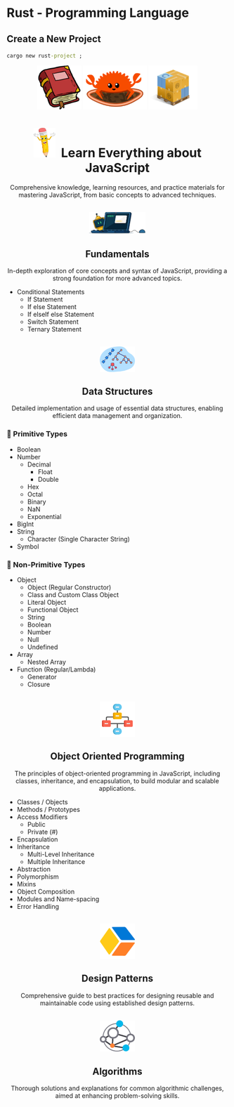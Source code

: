 # Rust - Programming Language

## Create a New Project

```cmd
cargo new rust-project ;
```

<div align="center" >

<img style="height:100px;" src=".github/assets/book.png" >
<img style="height:100px;" src=".github/assets/rust.gif" >
<img style="height:100px;" src=".github/assets/crate.png" >

# <img style="width:50px;" src=".github/assets/pencil.png" /><span>&nbsp;</span> Learn Everything about JavaScript

Comprehensive knowledge, learning resources, and practice materials for mastering JavaScript, from basic concepts to advanced techniques.
</div>

<br />

<div align="center" >

<img style="width:130px;" src=".github/assets/code2.png" /> 

<h2>Fundamentals</h2>

In-depth exploration of core concepts and syntax of JavaScript, providing a strong foundation for more advanced topics.

</div>

- Conditional Statements
    - If Statement
    - If else Statement
    - If elseIf else Statement
    - Switch Statement
    - Ternary Statement

<br />

<div align="center" >

<img style="width:80px;" src=".github/assets/ds.png" /> 

<h2>Data Structures</h2>

Detailed implementation and usage of essential data structures, enabling efficient data management and organization.

</div>

### 🔖 Primitive Types
- Boolean
- Number
    - Decimal
        - Float
        - Double
    - Hex
    - Octal
    - Binary
    - NaN
    - Exponential
- BigInt
- String
    - Character (Single Character String)
- Symbol

### 🔖 Non-Primitive Types
- Object
    - Object (Regular Constructor)
    - Class and Custom Class Object
    - Literal Object
    - Functional Object
    - String
    - Boolean
    - Number
    - Null
    - Undefined
- Array
    - Nested Array
- Function (Regular/Lambda)
    - Generator
    - Closure

<br />

<div align="center" >

<img style="width:80px;" src=".github/assets/oop3.png" /> 

<h2>Object Oriented Programming</h2>

The principles of object-oriented programming in JavaScript, including classes, inheritance, and encapsulation, to build modular and scalable applications.

</div>

- Classes / Objects
- Methods / Prototypes
- Access Modifiers
    - Public
    - Private (#)
- Encapsulation
- Inheritance
    - Multi-Level Inheritance 
    - Multiple Inheritance
- Abstraction
- Polymorphism
- Mixins
- Object Composition
- Modules and Name-spacing
- Error Handling

<br />

<div align="center" >

<img style="width:80px;" src=".github/assets/design.png" /> 

<h2>Design Patterns</h2>

Comprehensive guide to best practices for designing reusable and maintainable code using established design patterns.

</div>

<br />

<div align="center" >

<img style="width:80px;" src=".github/assets/algo.png" /> 

<h2>Algorithms</h2>

Thorough solutions and explanations for common algorithmic challenges, aimed at enhancing problem-solving skills.

</div>

